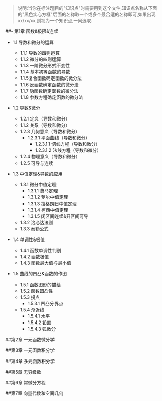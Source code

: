 > 说明:当你在标注题目的"知识点"时需要用到这个文件,知识点名称从下面的"黑色实心方框"后面的名称取一个或多个最合适的名称即可,如果出现xx/xx/xx,则视为一个知识点,一同选取.


##- 第1章 函数&极限&连续  
  - 1.1 导数和微分的运算  
    - 1.1.1 导数的四则运算  
    - 1.1.2 微分的四则运算  
    - 1.1.3 一阶微分形式不变性  
    - 1.1.4 基本初等函数的导数  
    - 1.1.5复合函数确定函数的微分法  
	- 1.1.6 反函数确定函数的微分法  
	- 1.1.7 隐函数确定函数的微分法  
	- 1.1.8 参数方程确定函数的微分法    
	
  - 1.2 导数&微分
    - 1.2.1 定义（导数和微分）  
	- 1.1.2 关系（导数和微分）  
    - 1.2.3 几何意义（导数和微分）  
		- 1.2.3.1 平面曲线（导数和微分）  
			- 1.2.3.1.1 切线方程（导数和微分）  
			- 1.2.3.1.2 法线方程（导数和微分）  
    - 1.2.4 物理意义（导数和微分）  
	- 1.2.5 可导与连续  
	
  - 1.3 中值定理&导数的应用  
	- 1.3.1 微分中值定理  
		- 1.3.1.1 费马定理  
		- 1.3.1.2 萝尔中值定理  
		- 1.3.1.3 拉格朗日中值定理  
		- 1.3.1.4 柯西中值定理  
		- 1.3.1.5 闭区间连续&开区间可导  
	- 1.3.2 洛必达法则  
	- 1.3.3 泰勒公式  
	
  - 1.4 单调性&极值  
	- 1.4.1 函数单调性判别  
	- 1.4.2 函数极值  
	- 1.4.3 函数最大值与最小值  
	
  - 1.5 曲线的凹凸&函数的作图  
	- 1.5.1 函数图形的描绘  
	- 1.5.2 函数凹凸性  
	- 1.5.3 拐点  
		- 1.5.3.1 凹凸分界点  
	- 1.5.4 渐近线  
		- 1.5.4.1 水平  
		- 1.5.4.2 铅直  
		- 1.5.4.3 弧微分  
	
##第2章 一元函数微分学  



##第3章 一元函数积分学  



##第4章 多元函数积分学  



##第5章 无穷级数  



##第6章 常微分方程  



##第7章 向量代数和空间几何  
	

